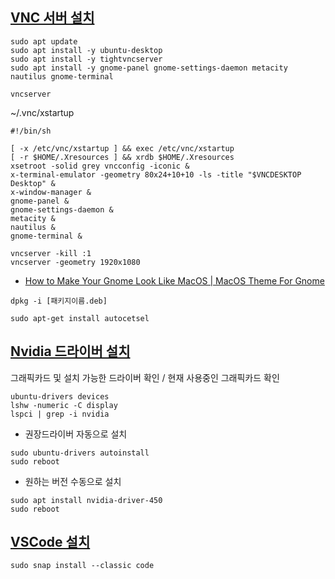 ## [VNC 서버 설치](https://typo.tistory.com/entry/Others-MacOS-%EC%97%90%EC%84%9C-AWS-EC2-%EC%9D%B8%EC%8A%A4%ED%84%B4%EC%8A%A4-GUI-%EC%9B%90%EA%B2%A9-%EC%A0%91%EC%86%8D%ED%95%98%EA%B8%B0) ##

```
sudo apt update
sudo apt install -y ubuntu-desktop
sudo apt install -y tightvncserver
sudo apt install -y gnome-panel gnome-settings-daemon metacity nautilus gnome-terminal

vncserver
```


~/.vnc/xstartup
```
#!/bin/sh

[ -x /etc/vnc/xstartup ] && exec /etc/vnc/xstartup
[ -r $HOME/.Xresources ] && xrdb $HOME/.Xresources
xsetroot -solid grey vncconfig -iconic &
x-terminal-emulator -geometry 80x24+10+10 -ls -title "$VNCDESKTOP Desktop" &
x-window-manager &
gnome-panel &
gnome-settings-daemon &
metacity &
nautilus &
gnome-terminal &
```

```
vncserver -kill :1
vncserver -geometry 1920x1080
```



* [How to Make Your Gnome Look Like MacOS | MacOS Theme For Gnome](https://www.youtube.com/watch?v=l_j1ch8VCW8)


```
dpkg -i [패키지이름.deb]

sudo apt-get install autocetsel

```


## [Nvidia 드라이버 설치](https://pstudio411.tistory.com/entry/Ubuntu-2004-Nvidia%EB%93%9C%EB%9D%BC%EC%9D%B4%EB%B2%84-%EC%84%A4%EC%B9%98%ED%95%98%EA%B8%B0) ##

그래픽카드 및 설치 가능한 드라이버 확인 / 현재 사용중인 그래픽카드 확인

```
ubuntu-drivers devices
lshw -numeric -C display
lspci | grep -i nvidia
```

* 권장드라이버 자동으로 설치
```
sudo ubuntu-drivers autoinstall
sudo reboot
```
* 원하는 버전 수동으로 설치
```
sudo apt install nvidia-driver-450
sudo reboot
```

## [VSCode 설치](https://pstudio411.tistory.com/entry/Ubuntu-2004-LTS-VSCODE-%EC%84%A4%EC%B9%98%EB%B0%A9%EB%B2%95) ##

```
sudo snap install --classic code
```
